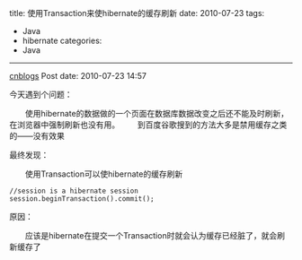 title: 使用Transaction来使hibernate的缓存刷新
date: 2010-07-23
tags:
  - Java
  - hibernate
categories:
  - Java
---

[cnblogs](http://www.cnblogs.com/pcy0/archive/2010/07/23/1783734.html) Post date: 2010-07-23 14:57

今天遇到个问题：

　　使用hibernate的数据做的一个页面在数据库数据改变之后还不能及时刷新，在浏览器中强制刷新也没有用。
　　到百度谷歌搜到的方法大多是禁用缓存之类的——没有效果

<!-- more -->

最终发现：


　　使用Transaction可以使hibernate的缓存刷新

~~~~ {.brush:csharp}
//session is a hibernate session
session.beginTransaction().commit();
~~~~

原因：

　　应该是hibernate在提交一个Transaction时就会认为缓存已经脏了，就会刷新缓存了
